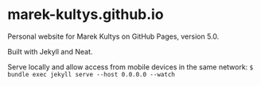 # marek-kultys.github.io
Personal website for Marek Kultys on GitHub Pages, version 5.0.

Built with Jekyll and Neat.

Serve locally and allow access from mobile devices in the same network:
`$ bundle exec jekyll serve --host 0.0.0.0 --watch`
